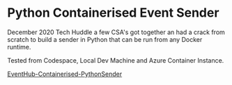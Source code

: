 # Python Containerised Event Sender

December 2020 Tech Huddle a few CSA's got together an had a crack from scratch to build a sender in Python that can be run from any Docker runtime.

Tested from Codespace, Local Dev Machine and Azure Container Instance.

[EventHub-Containerised-PythonSender](https://github.com/Sam-Rowe/EventHub-Containerised-PythonSender)